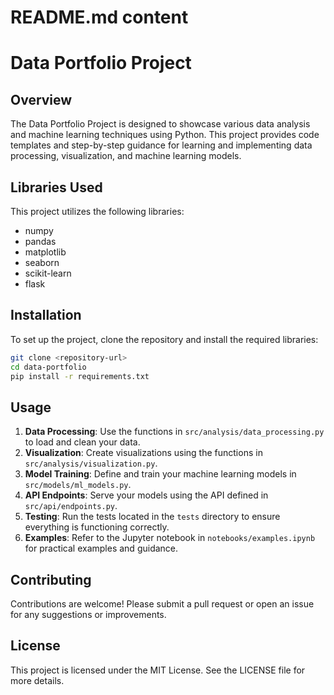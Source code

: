 # README.md content

# Data Portfolio Project

## Overview
The Data Portfolio Project is designed to showcase various data analysis and machine learning techniques using Python. This project provides code templates and step-by-step guidance for learning and implementing data processing, visualization, and machine learning models.

## Libraries Used
This project utilizes the following libraries:
- numpy
- pandas
- matplotlib
- seaborn
- scikit-learn
- flask

## Installation
To set up the project, clone the repository and install the required libraries:

```bash
git clone <repository-url>
cd data-portfolio
pip install -r requirements.txt
```

## Usage
1. **Data Processing**: Use the functions in `src/analysis/data_processing.py` to load and clean your data.
2. **Visualization**: Create visualizations using the functions in `src/analysis/visualization.py`.
3. **Model Training**: Define and train your machine learning models in `src/models/ml_models.py`.
4. **API Endpoints**: Serve your models using the API defined in `src/api/endpoints.py`.
5. **Testing**: Run the tests located in the `tests` directory to ensure everything is functioning correctly.
6. **Examples**: Refer to the Jupyter notebook in `notebooks/examples.ipynb` for practical examples and guidance.

## Contributing
Contributions are welcome! Please submit a pull request or open an issue for any suggestions or improvements.

## License
This project is licensed under the MIT License. See the LICENSE file for more details.
